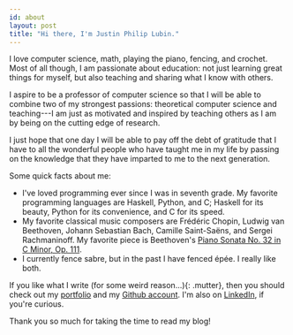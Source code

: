 ```yaml
---
id: about
layout: post
title: "Hi there, I'm Justin Philip Lubin."
---
```


I love computer science, math, playing the piano, fencing, and crochet. Most of
all though, I am passionate about education: not just learning great things for
myself, but also teaching and sharing what I know with others.

I aspire to be a professor of computer science so that I will be able to combine
two of my strongest passions: theoretical computer science and teaching---I am
just as motivated and inspired by teaching others as I am by being on the
cutting edge of research.

I just hope that one day I will be able to pay off the debt of gratitude that I
have to all the wonderful people who have taught me in my life by passing on the
knowledge that they have imparted to me to the next generation.

Some quick facts about me:

- I've loved programming ever since I was in seventh grade. My
  favorite programming languages are Haskell, Python, and C; Haskell for its
  beauty, Python for its convenience, and C for its speed.
- My favorite classical music composers are Frédéric Chopin, Ludwig van 
  Beethoven, Johann Sebastian Bach, Camille Saint-Saëns, and Sergei
  Rachmaninoff.  My favorite piece is Beethoven's [Piano Sonata No. 32 in C
  Minor, Op.  111][sonata].
- I currently fence sabre, but in the past I have fenced épée. I really like
  both.

If you like what I write <span>(for some weird reason...)</span>{: .mutter},
then you should check out my [portfolio][portfolio] and my [Github
account][github]. I'm also on [LinkedIn][linkedin], if you're curious.

Thank you so much for taking the time to read my blog!

[sonata]: https://www.youtube.com/watch?v=YE2iyBRmA_g
[portfolio]: http://jlub.in
[github]: https://github.com/jlubi333/
[linkedin]: https://www.linkedin.com/in/justin-philip-lubin
